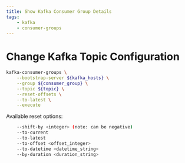 ```yaml
---
title: Show Kafka Consumer Group Details
tags:
    - kafka
    - consumer-groups
---
```


# Change Kafka Topic Configuration

~~~ bash
kafka-consumer-groups \
    --bootstrap-server ${kafka_hosts} \
    --group ${consumer_group} \
    --topic ${topic} \
    --reset-offsets \
    --to-latest \
    --execute
~~~

Available reset options:
~~~ bash
    --shift-by <integer> (note: can be negative)
    --to-current
    --to-latest
    --to-offset <offset_integer>
    --to-datetime <datetime_string>
    --by-duration <duration_string>
~~~
